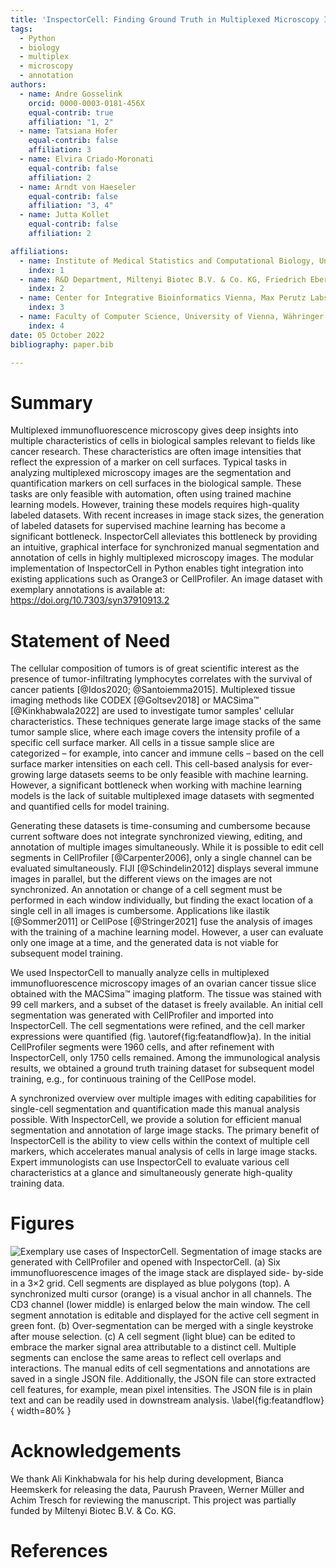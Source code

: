 ```yaml
---
title: 'InspectorCell: Finding Ground Truth in Multiplexed Microscopy Images'
tags:
  - Python
  - biology
  - multiplex
  - microscopy
  - annotation
authors:
  - name: Andre Gosselink
    orcid: 0000-0003-0181-456X
    equal-contrib: true
    affiliation: "1, 2"
  - name: Tatsiana Hofer
    equal-contrib: false
    affiliation: 3
  - name: Elvira Criado-Moronati
    equal-contrib: false
    affiliation: 2
  - name: Arndt von Haeseler
    equal-contrib: false
    affiliation: "3, 4"
  - name: Jutta Kollet
    equal-contrib: false
    affiliation: 2

affiliations:
  - name: Institute of Medical Statistics and Computational Biology, University of Cologne, Bachemer Str. 86, 50931 Cologne, Germany
    index: 1
  - name: R&D Department, Miltenyi Biotec B.V. & Co. KG, Friedrich Ebert Straße 68, 51429 Bergisch Gladbach, Germany
    index: 2
  - name: Center for Integrative Bioinformatics Vienna, Max Perutz Labs, University of Vienna, Medical University of Vienna, Dr. Bohr Gasse 9, 1030 Vienna, Austria
    index: 3
  - name: Faculty of Computer Science, University of Vienna, Währinger Str. 29, 1090 Vienna, Austria
    index: 4
date: 05 October 2022
bibliography: paper.bib

---
```


# Summary
Multiplexed immunofluorescence microscopy gives deep insights into multiple characteristics of cells in biological samples relevant to fields like cancer research. These characteristics are often image intensities that reflect the expression of a marker on cell surfaces. Typical tasks in analyzing multiplexed microscopy images are the segmentation and quantification markers on cell surfaces in the biological sample. These tasks are only feasible with automation, often using trained machine learning models.
However, training these models requires high-quality labeled datasets. With recent increases in image stack sizes, the generation of labeled datasets for supervised machine learning has become a significant bottleneck. InspectorCell alleviates this bottleneck by providing an intuitive, graphical interface for synchronized manual segmentation and annotation of cells in highly multiplexed microscopy images. The modular implementation of InspectorCell in Python enables tight integration into existing applications such as Orange3 or CellProfiler. An image dataset with exemplary annotations is available at: https://doi.org/10.7303/syn37910913.2


# Statement of Need
The cellular composition of tumors is of great scientific interest as the presence of tumor-infiltrating lymphocytes correlates with the survival of cancer patients [@Idos2020; @Santoiemma2015]. Multiplexed tissue imaging methods like CODEX [@Goltsev2018] or MACSima™ [@Kinkhabwala2022] are used to investigate tumor samples' cellular characteristics. These techniques generate large image stacks of the same tumor sample slice, where each image covers the intensity profile of a specific cell surface marker. All cells in a tissue sample slice are categorized – for example, into cancer and immune cells – based on the cell surface marker intensities on each cell. This cell-based analysis for ever-growing large datasets seems to be only feasible with machine learning. However, a significant bottleneck when working with machine learning models is the lack of suitable multiplexed image datasets with segmented and quantified cells for model training.

Generating these datasets is time-consuming and cumbersome because current software does not integrate synchronized viewing, editing, and annotation of multiple images simultaneously. While it is possible to edit cell segments in CellProfiler [@Carpenter2006], only a single channel can be evaluated simultaneously. FIJI [@Schindelin2012] displays several immune images in parallel, but the different views on the images are not synchronized. An annotation or change of a cell segment must be performed in each window individually, but finding the exact location of a single cell in all images is cumbersome. Applications like ilastik [@Sommer2011] or CellPose [@Stringer2021]  fuse the analysis of images with the training of a machine learning model. However, a user can evaluate only one image at a time, and the generated data is not viable for subsequent model training.

We used InspectorCell to manually analyze cells in multiplexed immunofluorescence microscopy images of an ovarian cancer tissue slice obtained with the MACSima™ imaging platform. The tissue was stained with 99 cell markers, and a subset of the dataset is freely available. An initial cell segmentation was generated with CellProfiler and imported into InspectorCell. The cell segmentations were refined, and the cell marker expressions were quantified (fig. \autoref{fig:featandflow}a). In the initial CellProfiler segments were 1960 cells, and after refinement with InspectorCell, only 1750 cells remained. Among the immunological analysis results, we obtained a ground truth training dataset for subsequent model training, e.g., for continuous training of the CellPose model.

A synchronized overview over multiple images with editing capabilities for single-cell segmentation and quantification made this manual analysis possible. With InspectorCell, we provide a solution for efficient manual segmentation and annotation of large image stacks. The primary benefit of InspectorCell is the ability to view cells within the context of multiple cell markers, which accelerates manual analysis of cells in large image stacks. Expert immunologists can use InspectorCell to evaluate various cell characteristics at a glance and simultaneously generate high-quality training data.


# Figures

![Exemplary use cases of InspectorCell. Segmentation of image stacks are generated with CellProfiler and opened with InspectorCell. (a) Six immunofluorescence images of the image stack are displayed side- by-side in a 3×2 grid. Cell segments are displayed as blue polygons (top). A synchronized multi cursor (orange) is a visual anchor in all channels. The CD3 channel (lower middle) is enlarged below the main window. The cell segment annotation is editable and displayed for the active cell segment in green font. (b) Over-segmentation can be merged with a single keystroke after mouse selection. (c) A cell segment (light blue) can be edited to embrace the marker signal area attributable to a distinct cell. Multiple segments can enclose the same areas to reflect cell overlaps and interactions. The manual edits of cell segmentations and annotations are saved in a single JSON file. Additionally, the JSON file can store extracted cell features, for example, mean pixel intensities. The JSON file is in plain text and can be readily used in downstream analysis.
\label{fig:featandflow}](doc/fig/featandflow.svg){ width=80% }

# Acknowledgements

We thank Ali Kinkhabwala for his help during development, Bianca Heemskerk for releasing the data, Paurush Praveen, Werner Müller and Achim Tresch for reviewing the manuscript.
This project was partially funded by Miltenyi Biotec B.V. & Co. KG.

# References
